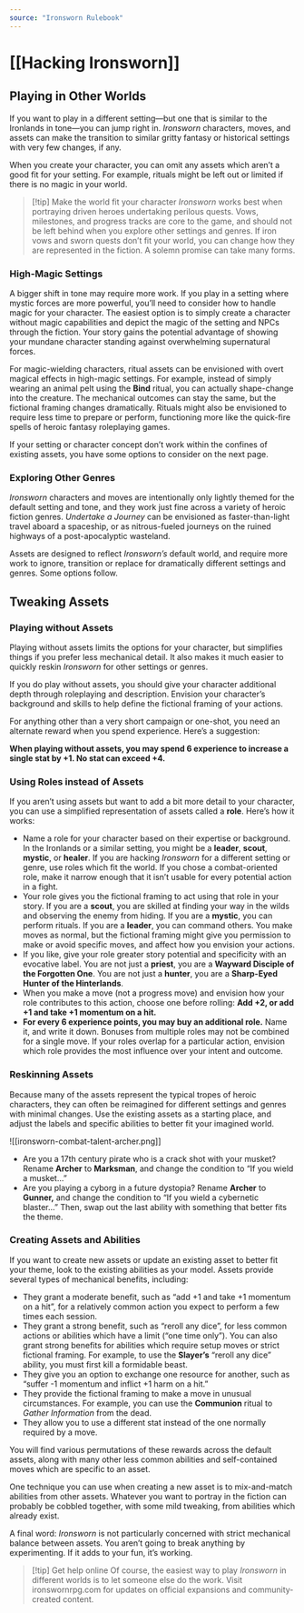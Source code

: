 ```yaml
---
source: "Ironsworn Rulebook"
---
```

# [[Hacking Ironsworn]]

## Playing in Other Worlds

If you want to play in a different setting—but one that is similar to the Ironlands in tone—you can jump right in. _Ironsworn_ characters, moves, and assets can make the transition to similar gritty fantasy or historical settings with very few changes, if any.

When you create your character, you can omit any assets which aren’t a good fit for your setting. For example, rituals might be left out or limited if there is no magic in your world.

> [!tip] Make the world fit your character
> _Ironsworn_ works best when portraying driven heroes undertaking perilous quests. Vows, milestones, and progress tracks are core to the game, and should not be left behind when you explore other settings and genres. If iron vows and sworn quests don’t fit your world, you can change how they are represented in the fiction. A solemn promise can take many forms.

### High-Magic Settings

A bigger shift in tone may require more work. If you play in a setting where mystic forces are more powerful, you’ll need to consider how to handle magic for your character. The easiest option is to simply create a character without magic capabilities and depict the magic of the setting and NPCs through the fiction. Your story gains the potential advantage of showing your mundane character standing against overwhelming supernatural forces.

For magic-wielding characters, ritual assets can be envisioned with overt magical effects in high-magic settings. For example, instead of simply wearing an animal pelt using the **Bind** ritual, you can actually shape-change into the creature. The mechanical outcomes can stay the same, but the fictional framing changes dramatically. Rituals might also be envisioned to require less time to prepare or perform, functioning more like the quick-fire spells of heroic fantasy roleplaying games.

If your setting or character concept don’t work within the confines of existing assets, you have some options to consider on the next page.

### Exploring Other Genres

_Ironsworn_ characters and moves are intentionally only lightly themed for the default setting and tone, and they work just fine across a variety of heroic fiction genres. _Undertake a Journey_ can be envisioned as faster-than-light travel aboard a spaceship, or as nitrous-fueled journeys on the ruined highways of a post-apocalyptic wasteland.

Assets are designed to reflect _Ironsworn’s_ default world, and require more work to ignore, transition or replace for dramatically different settings and genres. Some options follow.

## Tweaking Assets

### Playing without Assets

Playing without assets limits the options for your character, but simplifies things if you prefer less mechanical detail. It also makes it much easier to quickly reskin _Ironsworn_ for other settings or genres.

If you do play without assets, you should give your character additional depth through roleplaying and description. Envision your character’s background and skills to help define the fictional framing of your actions.

For anything other than a very short campaign or one-shot, you need an alternate reward when you spend experience. Here’s a suggestion:

**When playing without assets, you may spend 6 experience to increase a single stat by +1. No stat can exceed +4.**

### Using Roles instead of Assets

If you aren’t using assets but want to add a bit more detail to your character, you can use a simplified representation of assets called a **role**. Here’s how it works:

- Name a role for your character based on their expertise or background. In the Ironlands or a similar setting, you might be a **leader**, **scout**, **mystic**, or **healer**. If you are hacking _Ironsworn_ for a different setting or genre, use roles which fit the world. If you chose a combat-oriented role, make it narrow enough that it isn’t usable for every potential action in a fight.
- Your role gives you the fictional framing to act using that role in your story. If you are a **scout**, you are skilled at finding your way in the wilds and observing the enemy from hiding. If you are a **mystic**, you can perform rituals. If you are a **leader**, you can command others. You make moves as normal, but the fictional framing might give you permission to make or avoid specific moves, and affect how you envision your actions.
- If you like, give your role greater story potential and specificity with an evocative label. You are not just a **priest**, you are a **Wayward Disciple of the Forgotten One**. You are not just a **hunter**, you are a **Sharp-Eyed Hunter of the Hinterlands**.
- When you make a move (not a progress move) and envision how your role contributes to this action, choose one before rolling: **Add +2, or add +1 and take +1 momentum on a hit.**
- **For every 6 experience points, you may buy an additional role.** Name it, and write it down. Bonuses from multiple roles may not be combined for a single move. If your roles overlap for a particular action, envision which role provides the most influence over your intent and outcome. 

### Reskinning Assets

Because many of the assets represent the typical tropes of heroic characters, they can often be reimagined for different settings and genres with minimal changes. Use the existing assets as a starting place, and adjust the labels and specific abilities to better fit your imagined world.

![[ironsworn-combat-talent-archer.png]]

- Are you a 17th century pirate who is a crack shot with your musket? Rename **Archer** to **Marksman**, and change the condition to “If you wield a musket...”
- Are you playing a cyborg in a future dystopia? Rename **Archer** to **Gunner,** and change the condition to “If you wield a cybernetic blaster...” Then, swap out the last ability with something that better fits the theme.

### Creating Assets and Abilities

If you want to create new assets or update an existing asset to better fit your theme, look to the existing abilities as your model. Assets provide several types of mechanical benefits, including:

- They grant a moderate benefit, such as “add +1 and take +1 momentum on a hit”, for a relatively common action you expect to perform a few times each session.
- They grant a strong benefit, such as “reroll any dice”, for less common actions or abilities which have a limit (“one time only”). You can also grant strong benefits for abilities which require setup moves or strict fictional framing. For example, to use the **Slayer’s** “reroll any dice” ability, you must first kill a formidable beast.
- They give you an option to exchange one resource for another, such as “suffer -1 momentum and inflict +1 harm on a hit.”
- They provide the fictional framing to make a move in unusual circumstances. For example, you can use the **Communion** ritual to _Gather Information_ from the dead.
- They allow you to use a different stat instead of the one normally required by a move.

You will find various permutations of these rewards across the default assets, along with many other less common abilities and self-contained moves which are specific to an asset.

One technique you can use when creating a new asset is to mix-and-match abilities from other assets. Whatever you want to portray in the fiction can probably be cobbled together, with some mild tweaking, from abilities which already exist.

A final word: _Ironsworn_ is not particularly concerned with strict mechanical balance between assets. You aren’t going to break anything by experimenting. If it adds to your fun, it’s working.

> [!tip] Get help online
> Of course, the easiest way to play _Ironsworn_ in different worlds is to let someone else do the work. Visit ironswornrpg.com for updates on official expansions and community-created content.
